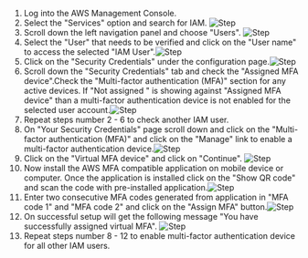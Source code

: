 1. Log into the AWS Management Console.
2. Select the "Services" option and search for IAM. ![Step](/resources/aws/iam/users-mfa-enabled/step2.png)
3. Scroll down the left navigation panel and choose "Users". ![Step](/resources/aws/iam/users-mfa-enabled/step3.png)
4. Select the "User" that needs to be verified and click on the "User name" to access the selected "IAM User".![Step](/resources/aws/iam/users-mfa-enabled/step4.png)
5. Click on the "Security Credentials" under the configuration page.![Step](/resources/aws/iam/users-mfa-enabled/step4.png)
6. Scroll down the "Security Credentials" tab and check the "Assigned MFA device".Check the "Multi-factor authentication (MFA)" section for any active devices. If "Not assigned " is showing against "Assigned MFA device" than a multi-factor authentication device is not enabled for the selected user account.![Step](/resources/aws/iam/users-mfa-enabled/step6.png)
7. Repeat steps number 2 - 6 to check another IAM user.</br>
8. On "Your Security Credentials" page scroll down and click on the "Multi-factor authentication (MFA)" and click on the "Manage" link to enable a multi-factor authentication device.![Step](/resources/aws/iam/users-mfa-enabled/step8.png)
9. Click on the "Virtual MFA device" and click on "Continue". ![Step](/resources/aws/iam/users-mfa-enabled/step9.png)
10. Now install the AWS MFA compatible application on mobile device or computer. Once the application is installed click on the "Show QR code" and scan the code with pre-installed application.![Step](/resources/aws/iam/users-mfa-enabled/step10.png)
11. Enter two consecutive MFA codes generated from application in "MFA code 1" and "MFA code 2" and click on the "Assign MFA" button.![Step](/resources/aws/iam/users-mfa-enabled/step11.png)
12. On successful setup will get the following message "You have successfully assigned virtual MFA". ![Step](/resources/aws/iam/users-mfa-enabled/step12.png)
13. Repeat steps number 8 - 12 to enable multi-factor authentication device for all other IAM users. 